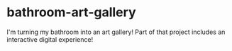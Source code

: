 # bathroom-art-gallery
I'm turning my bathroom into an art gallery! Part of that project includes an interactive digital experience!
